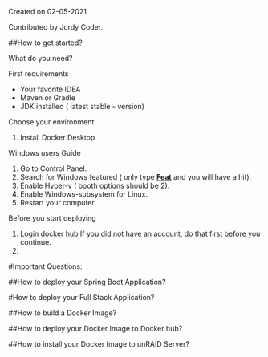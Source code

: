 Created on 02-05-2021

Contributed by Jordy Coder.



##How to get started?


What do you need?

First requirements
- Your favorite IDEA
- Maven or Gradle
- JDK installed ( latest stable - version)

Choose your environment:

1. Install Docker Desktop

Windows users Guide
1. Go to Control Panel.
2. Search for Windows featured ( only type <b><u>Feat</b></u> and you will have a hit).
3. Enable Hyper-v ( booth options should be 2).
4. Enable Windows-subsystem for Linux.
5. Restart your computer.

Before you start deploying
1. Login [docker hub](https://hub.docker.com/)
   If you did not have an account, do that first before you continue.
2.    


#Important Questions:

##How to deploy your Spring Boot Application?

#How to deploy your Full Stack Application?

##How to build a Docker Image?

##How to deploy your Docker Image to Docker hub?

##How to install your Docker Image to unRAID Server?
